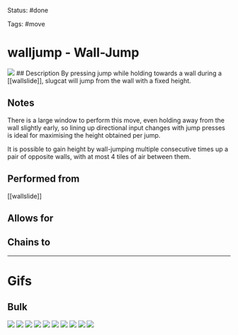 Status: #done

Tags: #move

# walljump - Wall-Jump
<img src=https://raw.githubusercontent.com/LauraHannah44/Rain-World-Movement/main/Files/walljump_header.gif>
## Description
By pressing jump while holding towards a wall during a [[wallslide]], slugcat will jump from the wall with a fixed height.

## Notes
There is a large window to perform this move, even holding away from the wall slightly early, so lining up directional input changes with jump presses is ideal for maximising the height obtained per jump.

It is possible to gain height by wall-jumping multiple consecutive times up a pair of opposite walls, with at most 4 tiles of air between them.

## Performed from
[[wallslide]]

## Allows for


## Chains to


___
# Gifs
## Bulk
<img src=https://raw.githubusercontent.com/LauraHannah44/Rain-World-Movement/main/Files/walljump_0.gif>
<img src=https://raw.githubusercontent.com/LauraHannah44/Rain-World-Movement/main/Files/walljump_1.gif>
<img src=https://raw.githubusercontent.com/LauraHannah44/Rain-World-Movement/main/Files/walljump_2.gif>
<img src=https://raw.githubusercontent.com/LauraHannah44/Rain-World-Movement/main/Files/walljump_3.gif>
<img src=https://raw.githubusercontent.com/LauraHannah44/Rain-World-Movement/main/Files/walljump_4.gif>
<img src=https://raw.githubusercontent.com/LauraHannah44/Rain-World-Movement/main/Files/walljump_5.gif>
<img src=https://raw.githubusercontent.com/LauraHannah44/Rain-World-Movement/main/Files/walljump_6.gif>
<img src=https://raw.githubusercontent.com/LauraHannah44/Rain-World-Movement/main/Files/walljump_7.gif>
<img src=https://raw.githubusercontent.com/LauraHannah44/Rain-World-Movement/main/Files/walljump_8.gif>
<img src=https://raw.githubusercontent.com/LauraHannah44/Rain-World-Movement/main/Files/walljump_9.gif>